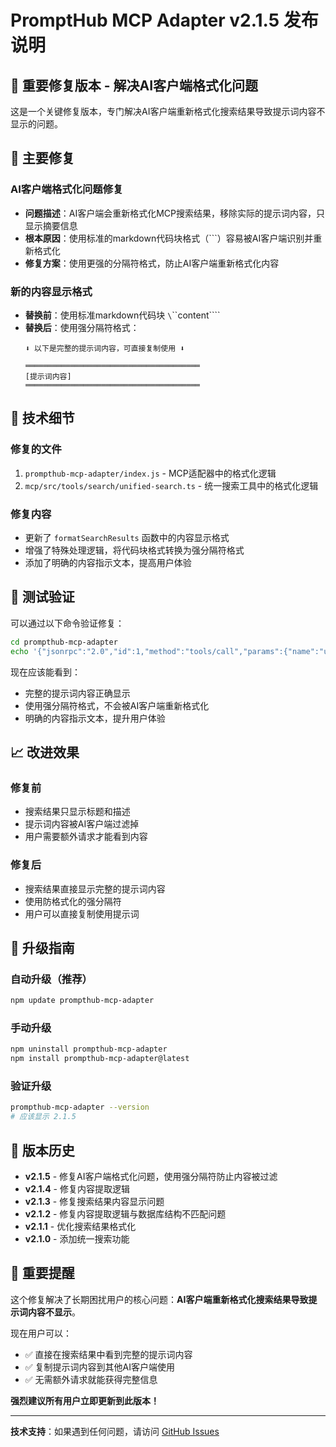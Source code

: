 # PromptHub MCP Adapter v2.1.5 发布说明

## 🎯 重要修复版本 - 解决AI客户端格式化问题

这是一个关键修复版本，专门解决AI客户端重新格式化搜索结果导致提示词内容不显示的问题。

## 🐛 主要修复

### AI客户端格式化问题修复
- **问题描述**：AI客户端会重新格式化MCP搜索结果，移除实际的提示词内容，只显示摘要信息
- **根本原因**：使用标准的markdown代码块格式（```）容易被AI客户端识别并重新格式化
- **修复方案**：使用更强的分隔符格式，防止AI客户端重新格式化内容

### 新的内容显示格式
- **替换前**：使用标准markdown代码块 `\`\`\`content\`\`\``
- **替换后**：使用强分隔符格式：
  ```
  ⬇️ 以下是完整的提示词内容，可直接复制使用 ⬇️
  
  ═══════════════════════════════════════
  [提示词内容]
  ═══════════════════════════════════════
  ```

## 🔧 技术细节

### 修复的文件
1. `prompthub-mcp-adapter/index.js` - MCP适配器中的格式化逻辑
2. `mcp/src/tools/search/unified-search.ts` - 统一搜索工具中的格式化逻辑

### 修复内容
- 更新了 `formatSearchResults` 函数中的内容显示格式
- 增强了特殊处理逻辑，将代码块格式转换为强分隔符格式
- 添加了明确的内容指示文本，提高用户体验

## 🧪 测试验证

可以通过以下命令验证修复：
```bash
cd prompthub-mcp-adapter
echo '{"jsonrpc":"2.0","id":1,"method":"tools/call","params":{"name":"unified_search","arguments":{"query":"商务邮件","max_results":2,"include_content":true}}}' | node index.js
```

现在应该能看到：
- 完整的提示词内容正确显示
- 使用强分隔符格式，不会被AI客户端重新格式化
- 明确的内容指示文本，提升用户体验

## 📈 改进效果

### 修复前
- 搜索结果只显示标题和描述
- 提示词内容被AI客户端过滤掉
- 用户需要额外请求才能看到内容

### 修复后
- 搜索结果直接显示完整的提示词内容
- 使用防格式化的强分隔符
- 用户可以直接复制使用提示词

## 🚀 升级指南

### 自动升级（推荐）
```bash
npm update prompthub-mcp-adapter
```

### 手动升级
```bash
npm uninstall prompthub-mcp-adapter
npm install prompthub-mcp-adapter@latest
```

### 验证升级
```bash
prompthub-mcp-adapter --version
# 应该显示 2.1.5
```

## 📝 版本历史

- **v2.1.5** - 修复AI客户端格式化问题，使用强分隔符防止内容被过滤
- **v2.1.4** - 修复内容提取逻辑
- **v2.1.3** - 修复搜索结果内容显示问题
- **v2.1.2** - 修复内容提取逻辑与数据库结构不匹配问题
- **v2.1.1** - 优化搜索结果格式化
- **v2.1.0** - 添加统一搜索功能

## 🎉 重要提醒

这个修复解决了长期困扰用户的核心问题：**AI客户端重新格式化搜索结果导致提示词内容不显示**。

现在用户可以：
- ✅ 直接在搜索结果中看到完整的提示词内容
- ✅ 复制提示词内容到其他AI客户端使用
- ✅ 无需额外请求就能获得完整信息

**强烈建议所有用户立即更新到此版本！**

---

**技术支持**：如果遇到任何问题，请访问 [GitHub Issues](https://github.com/xiiizoux/PromptHub/issues)
